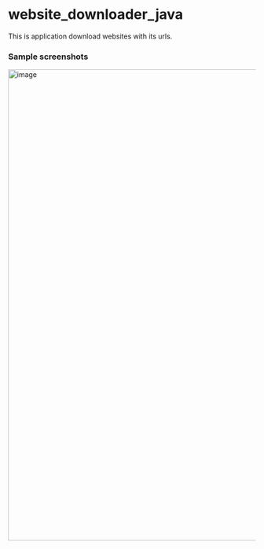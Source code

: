 # website_downloader_java
This is application download websites with its urls.


### Sample screenshots
<img width="960" alt="image" src="https://user-images.githubusercontent.com/73703812/178288189-e823e10c-ff61-4a2d-8f68-ba49b7e60c8c.png">
